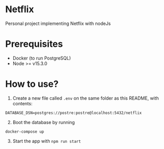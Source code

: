 # Netflix

Personal project implementing Netflix with nodeJs

# Prerequisites
- Docker (to run PostgreSQL)
- Node >= v15.3.0
# How to use?
1. Create a new file called `.env` on the same folder as this README, with contents:
```
DATABASE_DSN=postgres://postre:postre@localhost:5432/netflix
```
2. Boot the database by running
```
docker-compose up
```
3. Start the app with
`npm run start`
